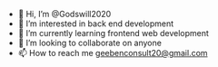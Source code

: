- 👋 Hi, I’m @Godswill2020
- 👀 I’m interested in back end development
- 🌱 I’m currently learning frontend web development
- 💞️ I’m looking to collaborate on anyone
- 📫 How to reach me geebenconsult20@gmail.com

<!---
Godswill2020/Godswill2020 is a ✨ special ✨ repository because its `README.md` (this file) appears on your GitHub profile.
You can click the Preview link to take a look at your changes.
--->
